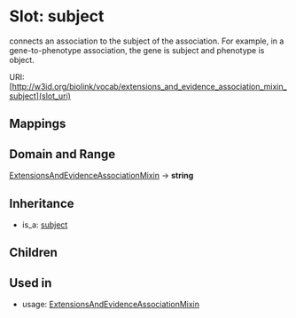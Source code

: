# Slot: subject


connects an association to the subject of the association. For example, in a gene-to-phenotype association, the gene is subject and phenotype is object.

URI: [http://w3id.org/biolink/vocab/extensions_and_evidence_association_mixin_subject](slot_uri)
## Mappings

## Domain and Range

[ExtensionsAndEvidenceAssociationMixin](ExtensionsAndEvidenceAssociationMixin.md) -> **string**
## Inheritance

 *  is_a: [subject](subject.md)
## Children

## Used in

 *  usage: [ExtensionsAndEvidenceAssociationMixin](ExtensionsAndEvidenceAssociationMixin.md)
